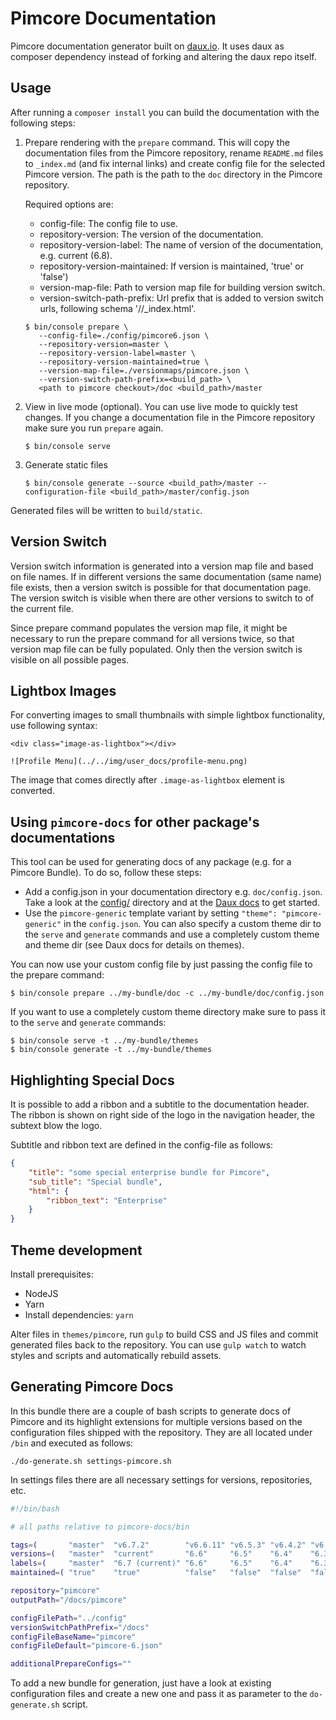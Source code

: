# Pimcore Documentation

Pimcore documentation generator built on [daux.io](http://daux.io/). It uses daux as composer dependency instead of forking
and altering the daux repo itself. 


## Usage

After running a `composer install` you can build the documentation with the following steps:

1. Prepare rendering with the `prepare` command. This will copy the documentation files from the Pimcore repository, rename
   `README.md` files to `_index.md` (and fix internal links) and create config file for the selected Pimcore version. The
   path is the path to the `doc` directory in the Pimcore repository. 
   
   Required options are: 
     - config-file: The config file to use.
     - repository-version: The version of the documentation.
     - repository-version-label: The name of version of the documentation, e.g. current (6.8).
     - repository-version-maintained: If version is maintained, 'true' or 'false')
     - version-map-file: Path to version map file for building version switch.
     - version-switch-path-prefix: Url prefix that is added to version switch urls, following schema '<PREFIX>/<VERSION>/_index.html'.
   
    ```
    $ bin/console prepare \ 
       --config-file=./config/pimcore6.json \
       --repository-version=master \
       --repository-version-label=master \
       --repository-version-maintained=true \
       --version-map-file=./versionmaps/pimcore.json \
       --version-switch-path-prefix=<build_path> \
       <path to pimcore checkout>/doc <build_path>/master
    ```
   
2. View in live mode (optional). You can use live mode to quickly test changes. If you change a documentation file in the
   Pimcore repository make sure you run `prepare` again.

    ```
    $ bin/console serve
    ```
    
3. Generate static files

    ```
    $ bin/console generate --source <build_path>/master --configuration-file <build_path>/master/config.json  
    ```
    
Generated files will be written to `build/static`.

## Version Switch 
Version switch information is generated into a version map file and based on file names. If in different versions the 
same documentation (same name) file exists, then a version switch is possible for that documentation page.
The version switch is visible when there are other versions to switch to of the current file.  

Since prepare command populates the version map file, it might be necessary to run the 
prepare command for all versions twice, so that version map file can be fully populated. 
Only then the version switch is visible on all possible pages. 


## Lightbox Images
For converting images to small thumbnails with simple lightbox functionality, use following syntax:
```
<div class="image-as-lightbox"></div>

![Profile Menu](../../img/user_docs/profile-menu.png)
``` 
The image that comes directly after `.image-as-lightbox` element is converted. 

 

## Using `pimcore-docs` for other package's documentations

This tool can be used for generating docs of any package (e.g. for a Pimcore Bundle). To do so, follow these steps:

* Add a config.json in your documentation directory e.g. `doc/config.json`. Take a look at the [config/](./config) directory
  and at the [Daux docs](https://dauxio.github.io/Configuration/index.html) to get started.
* Use the `pimcore-generic` template variant by setting `"theme": "pimcore-generic"` in the `config.json`. You can also
  specify a custom theme dir to the `serve` and `generate` commands and use a completely custom theme and theme dir (see
  Daux docs for details on themes).

You can now use your custom config file by just passing the config file to the prepare command:

```shell
$ bin/console prepare ../my-bundle/doc -c ../my-bundle/doc/config.json
```

If you want to use a completely custom theme directory make sure to pass it to the `serve` and `generate` commands:

```shell
$ bin/console serve -t ../my-bundle/themes
$ bin/console generate -t ../my-bundle/themes
```

## Highlighting Special Docs
It is possible to add a ribbon and a subtitle to the documentation header. The ribbon is shown
on right side of the logo in the navigation header, the subtext blow the logo. 

Subtitle and ribbon text are defined in the config-file as follows: 

```json 
{
    "title": "some special enterprise bundle for Pimcore",
    "sub_title": "Special bundle",
    "html": {
        "ribbon_text": "Enterprise"
    }
}
``` 


## Theme development

Install prerequisites:

* NodeJS
* Yarn
* Install dependencies: `yarn`

Alter files in `themes/pimcore`, run `gulp` to build CSS and JS files and commit generated files back to the repository.
You can use `gulp watch` to watch styles and scripts and automatically rebuild assets.


## Generating Pimcore Docs
In this bundle there are a couple of bash scripts to generate docs of Pimcore and its 
highlight extensions for multiple versions based on the configuration files shipped with 
the repository. They are all located under `/bin` and executed as follows: 

`./do-generate.sh settings-pimcore.sh `

In settings files there are all necessary settings for versions, repositories, etc. 
```bash
#!/bin/bash

# all paths relative to pimcore-docs/bin

tags=(       "master"  "v6.7.2"        "v6.6.11" "v6.5.3" "v6.4.2" "v6.3.6" "v6.2.2" "v6.1.2" "v6.0.5" "v5.8.9" "4.6.5" )
versions=(   "master"  "current"       "6.6"     "6.5"    "6.4"    "6.3"    "6.2"    "6.1"    "6.0"    "5.8"    "4.6"   )
labels=(     "master"  "6.7 (current)" "6.6"     "6.5"    "6.4"    "6.3"    "6.2"    "6.1"    "6.0"    "5.8"    "4.6"   )
maintained=( "true"    "true"          "false"   "false"  "false"  "false"  "false"  "false"  "false"  "false"  "false" )

repository="pimcore"
outputPath="/docs/pimcore"

configFilePath="../config"
versionSwitchPathPrefix="/docs"
configFileBaseName="pimcore"
configFileDefault="pimcore-6.json"

additionalPrepareConfigs=""
```

To add a new bundle for generation, just have a look at existing configuration files and
create a new one and pass it as parameter to the `do-generate.sh` script. 
